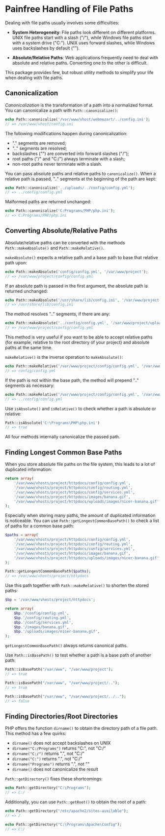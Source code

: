 Painfree Handling of File Paths
===============================

Dealing with file paths usually involves some difficulties:
 
* **System Heterogeneity**: File paths look different on different platforms. 
  UNIX file paths start with a slash ("/"), while Windows file paths start with
  a system drive ("C:"). UNIX uses forward slashes, while Windows uses 
  backslashes by default ("\").
  
* **Absolute/Relative Paths**: Web applications frequently need to deal with
  absolute and relative paths. Converting one to the other is difficult.

This package provides few, but robust utility methods to simplify your life
when dealing with file paths.

Canonicalization
----------------

*Canonicalization* is the transformation of a path into a normalized format.
You can canonicalize a path with `Path::canonicalize()`:

```php
echo Path::canonicalize('/var/www/vhost/webmozart/../config.ini');
// => /var/www/vhost/config.ini
```

The following modifications happen during canonicalization:

* "." segments are removed;
* ".." segments are resolved;
* backslashes ("\") are converted into forward slashes ("/");
* root paths ("/" and "C:/") always terminate with a slash;
* non-root paths never terminate with a slash.

You can pass absolute paths and relative paths to `canonicalize()`. When a
relative path is passed, ".." segments at the beginning of the path are kept:

```php
echo Path::canonicalize('../uploads/../config/config.yml');
// => ../config/config.yml
```

Malformed paths are returned unchanged:

```php
echo Path::canonicalize('C:Programs/PHP/php.ini');
// => C:Programs/PHP/php.ini
```

Converting Absolute/Relative Paths
----------------------------------

Absolute/relative paths can be converted with the methods `Path::makeAbsolute()`
and `Path::makeRelative()`.

`makeAbsolute()` expects a relative path and a base path to base that relative
path upon:

```php
echo Path::makeAbsolute('config/config.yml', '/var/www/project');
// => /var/www/project/config/config.yml
```

If an absolute path is passed in the first argument, the absolute path is
returned unchanged:

```php
echo Path::makeAbsolute('/usr/share/lib/config.ini', '/var/www/project');
// => /usr/share/lib/config.ini
```

The method resolves ".." segments, if there are any:

```php
echo Path::makeAbsolute('../config/config.yml', '/var/www/project/uploads');
// => /var/www/project/config/config.yml
```

This method is very useful if you want to be able to accept relative paths (for 
example, relative to the root directory of your project) and absolute paths at
the same time.

`makeRelative()` is the inverse operation to `makeAbsolute()`:

```php
echo Path::makeRelative('/var/www/project/config/config.yml', '/var/www/project');
// => config/config.yml
```

If the path is not within the base path, the method will prepend ".." segments
as necessary:

```php
echo Path::makeRelative('/var/www/project/config/config.yml', '/var/www/project/uploads');
// => ../config/config.yml
```

Use `isAbsolute()` and `isRelative()` to check whether a path is absolute or
relative:

```php
Path::isAbsolute('C:\Programs\PHP\php.ini')
// => true
```

All four methods internally canonicalize the passed path.

Finding Longest Common Base Paths
---------------------------------

When you store absolute file paths on the file system, this leads to a lot of 
duplicated information:

```php
return array(
    '/var/www/vhosts/project/httpdocs/config/config.yml',
    '/var/www/vhosts/project/httpdocs/config/routing.yml',
    '/var/www/vhosts/project/httpdocs/config/services.yml',
    '/var/www/vhosts/project/httpdocs/images/banana.gif',
    '/var/www/vhosts/project/httpdocs/uploads/images/nicer-banana.gif',
);
```

Especially when storing many paths, the amount of duplicated information is
noticeable. You can use `Path::getLongestCommonBasePath()` to check a list of
paths for a common base path:

```php
$paths = array(
    '/var/www/vhosts/project/httpdocs/config/config.yml',
    '/var/www/vhosts/project/httpdocs/config/routing.yml',
    '/var/www/vhosts/project/httpdocs/config/services.yml',
    '/var/www/vhosts/project/httpdocs/images/banana.gif',
    '/var/www/vhosts/project/httpdocs/uploads/images/nicer-banana.gif',
);

Path::getLongestCommonBasePath($paths);
// => /var/www/vhosts/project/httpdocs
```

Use this path together with `Path::makeRelative()` to shorten the stored paths:

```php
$bp = '/var/www/vhosts/project/httpdocs';

return array(
    $bp.'/config/config.yml',
    $bp.'/config/routing.yml',
    $bp.'/config/services.yml',
    $bp.'/images/banana.gif',
    $bp.'/uploads/images/nicer-banana.gif',
);
```

`getLongestCommonBasePath()` always returns canonical paths.

Use `Path::isBasePath()` to test whether a path is a base path of another path:

```php
Path::isBasePath("/var/www", "/var/www/project");
// => true

Path::isBasePath("/var/www", "/var/www/project/..");
// => true

Path::isBasePath("/var/www", "/var/www/project/../..");
// => false
```

Finding Directories/Root Directories
------------------------------------

PHP offers the function `dirname()` to obtain the directory path of a file path.
This method has a few quirks:

* `dirname()` does not accept backslashes on UNIX
* `dirname("C:/Programs")` returns "C:", not "C:/"
* `dirname("C:/")` returns ".", not "C:/"
* `dirname("C:")` returns ".", not "C:/"
* `dirname("Programs")` returns ".", not ""
* `dirname()` does not canonicalize the result

`Path::getDirectory()` fixes these shortcomings:

```php
echo Path::getDirectory("C:\Programs");
// => C:/
```

Additionally, you can use `Path::getRoot()` to obtain the root of a path:

```php
echo Path::getDirectory("/etc/apache2/sites-available");
// => /

echo Path::getDirectory("C:\Programs\Apache\Config");
// => C:/
```

